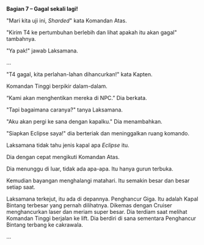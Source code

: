 **Bagian 7 – Gagal sekali lagi!**

"Mari kita uji ini, *Sharded*" kata Komandan Atas.

"Kirim T4 ke pertumbuhan berlebih dan lihat apakah itu akan gagal" tambahnya.

"Ya pak!" jawab Laksamana.

…

"T4 gagal, kita perlahan-lahan dihancurkan!" kata Kapten.

Komandan Tinggi berpikir dalam-dalam.

“Kami akan menghentikan mereka di NPC.” Dia berkata.

"Tapi bagaimana caranya?" tanya Laksamana.

"Aku akan pergi ke sana dengan kapalku." Dia menambahkan.

"Siapkan Eclipse saya!" dia berteriak dan meninggalkan ruang komando.

Laksamana tidak tahu jenis kapal apa *Eclipse* itu.

Dia dengan cepat mengikuti Komandan Atas.

Dia menunggu di luar, tidak ada apa-apa. Itu hanya gurun terbuka.

Kemudian bayangan menghalangi matahari. Itu semakin besar dan besar setiap saat.

Laksamana terkejut, itu ada di depannya. Penghancur Giga. Itu adalah Kapal Bintang terbesar yang pernah dilihatnya. Dikemas dengan Cruiser menghancurkan laser dan meriam super besar. Dia terdiam saat melihat Komandan Tinggi berjalan ke lift. Dia berdiri di sana sementara Penghancur Bintang terbang ke cakrawala.

…
